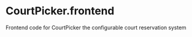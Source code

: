 CourtPicker.frontend
====================

Frontend code for CourtPicker the configurable court reservation system
